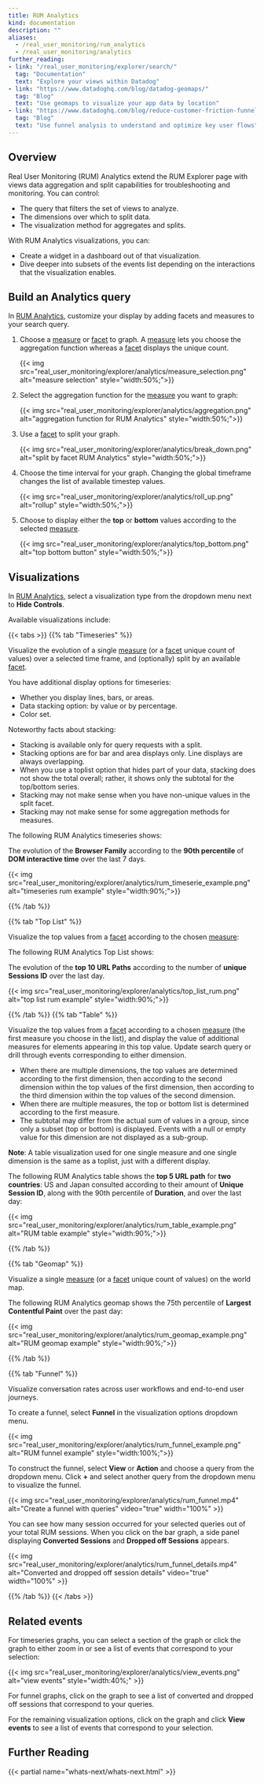 ```yaml
---
title: RUM Analytics
kind: documentation
description: ""
aliases:
  - /real_user_monitoring/rum_analytics
  - /real_user_monitoring/analytics
further_reading:
- link: "/real_user_monitoring/explorer/search/"
  tag: "Documentation"
  text: "Explore your views within Datadog"
- link: "https://www.datadoghq.com/blog/datadog-geomaps/"
  tag: "Blog"
  text: "Use geomaps to visualize your app data by location"
- link: "https://www.datadoghq.com/blog/reduce-customer-friction-funnel-analysis/"
  tag: "Blog"
  text: "Use funnel analysis to understand and optimize key user flows"
---
```


## Overview

Real User Monitoring (RUM) Analytics extend the RUM Explorer page with views data aggregation and split capabilities for troubleshooting and monitoring. You can control:

* The query that filters the set of views to analyze.
* The dimensions over which to split data.
* The visualization method for aggregates and splits.

With RUM Analytics visualizations, you can:

* Create a widget in a dashboard out of that visualization.
* Dive deeper into subsets of the events list depending on the interactions that the visualization enables.

## Build an Analytics query

In [RUM Analytics][1], customize your display by adding facets and measures to your search query. 

1. Choose a [measure][2] or [facet][3] to graph. A [measure][2] lets you choose the aggregation function whereas a [facet][3] displays the unique count.

    {{< img src="real_user_monitoring/explorer/analytics/measure_selection.png" alt="measure selection" style="width:50%;">}}
2. Select the aggregation function for the [measure][2] you want to graph:

    {{< img src="real_user_monitoring/explorer/analytics/aggregation.png" alt="aggregation function for RUM Analytics" style="width:50%;">}}

3. Use a [facet][3] to split your graph.

    {{< img src="real_user_monitoring/explorer/analytics/break_down.png" alt="split by facet RUM Analytics" style="width:50%;">}}

4. Choose the time interval for your graph. Changing the global timeframe changes the list of available timestep values.

    {{< img src="real_user_monitoring/explorer/analytics/roll_up.png" alt="rollup" style="width:50%;">}}

5. Choose to display either the **top** or **bottom** values according to the selected [measure][2].

    {{< img src="real_user_monitoring/explorer/analytics/top_bottom.png" alt="top bottom button" style="width:50%;">}}

## Visualizations

In [RUM Analytics][1], select a visualization type from the dropdown menu next to **Hide Controls**.

Available visualizations include:

{{< tabs >}}
{{% tab "Timeseries" %}}

Visualize the evolution of a single [measure][1] (or a [facet][2] unique count of values) over a selected time frame, and (optionally) split by an available [facet][2].

You have additional display options for timeseries:

* Whether you display lines, bars, or areas.
* Data stacking option: by value or by percentage.
* Color set.

Noteworthy facts about stacking:

* Stacking is available only for query requests with a split.
* Stacking options are for bar and area displays only. Line displays are always overlapping.
* When you use a toplist option that hides part of your data, stacking does not show the total overall; rather, it shows only the subtotal for the top/bottom series.
* Stacking may not make sense when you have non-unique values in the split facet.
* Stacking may not make sense for some aggregation methods for measures.

The following RUM Analytics timeseries shows:

The evolution of the **Browser Family** according to the **90th percentile** of **DOM interactive time** over the last 7 days.

{{< img src="real_user_monitoring/explorer/analytics/rum_timeserie_example.png" alt="timeseries rum example" style="width:90%;">}}

[1]: /real_user_monitoring/rum_explorer/?tab=measures#facets-measures
[2]: /real_user_monitoring/rum_explorer/?tab=facets#facets-measures
{{% /tab %}}

{{% tab "Top List" %}}

Visualize the top values from a [facet][1] according to the chosen [measure][2]:

The following RUM Analytics Top List shows:

The evolution of the **top 10 URL Paths** according to the number of **unique Sessions ID** over the last day.

{{< img src="real_user_monitoring/explorer/analytics/top_list_rum.png" alt="top list rum example" style="width:90%;">}}

[1]: /real_user_monitoring/rum_explorer/?tab=facets#facets-measures
[2]: /real_user_monitoring/rum_explorer/?tab=measures#facets-measures
{{% /tab %}}
{{% tab "Table" %}}

Visualize the top values from a [facet][1] according to a chosen [measure][2] (the first measure you choose in the list), and display the value of additional measures for elements appearing in this top value. Update search query or drill through events corresponding to either dimension.

* When there are multiple dimensions, the top values are determined according to the first dimension, then according to the second dimension within the top values of the first dimension, then according to the third dimension within the top values of the second dimension.
* When there are multiple measures, the top or bottom list is determined according to the first measure.
* The subtotal may differ from the actual sum of values in a group, since only a subset (top or bottom) is displayed. Events with a null or empty value for this dimension are not displayed as a sub-group.

 **Note**: A table visualization used for one single measure and one single dimension is the same as a toplist, just with a different display.

 The following RUM Analytics table shows the **top 5 URL path** for **two countries**: US and Japan consulted according to their amount of **Unique Session ID**, along with the 90th percentile of **Duration**, and over the last day:

{{< img src="real_user_monitoring/explorer/analytics/rum_table_example.png" alt="RUM table example" style="width:90%;">}}

[1]: /real_user_monitoring/rum_explorer/?tab=facets#facets-measures
[2]: /real_user_monitoring/rum_explorer/?tab=measures#facets-measures
{{% /tab %}}

{{% tab "Geomap" %}}

Visualize a single [measure][1] (or a [facet][2] unique count of values) on the world map.

The following RUM Analytics geomap shows the 75th percentile of **Largest Contentful Paint** over the past day:

{{< img src="real_user_monitoring/explorer/analytics/rum_geomap_example.png" alt="RUM geomap example" style="width:90%;">}}

[1]: /real_user_monitoring/rum_explorer/?tab=facets#facets-measures
[2]: /real_user_monitoring/rum_explorer/?tab=measures#facets-measures
{{% /tab %}}

{{% tab "Funnel" %}}

Visualize conversation rates across user workflows and end-to-end user journeys.

To create a funnel, select **Funnel** in the visualization options dropdown menu.

{{< img src="real_user_monitoring/explorer/analytics/rum_funnel_example.png" alt="RUM funnel example" style="width:100%;">}}

To construct the funnel, select **View** or **Action** and choose a query from the dropdown menu. Click **+** and select another query from the dropdown menu to visualize the funnel. 

{{< img src="real_user_monitoring/explorer/analytics/rum_funnel.mp4" alt="Create a funnel with queries" video="true" width="100%" >}}

You can see how many session occurred for your selected queries out of your total RUM sessions. When you click on the bar graph, a side panel displaying **Converted Sessions** and **Dropped off Sessions** appears.

{{< img src="real_user_monitoring/explorer/analytics/rum_funnel_details.mp4" alt="Converted and dropped off session details" video="true" width="100%" >}}

{{% /tab %}}
{{< /tabs >}}

## Related events

For timeseries graphs, you can select a section of the graph or click the graph to either zoom in or see a list of events that correspond to your selection:

{{< img src="real_user_monitoring/explorer/analytics/view_events.png" alt="view events" style="width:40%;" >}}

For funnel graphs, click on the graph to see a list of converted and dropped off sessions that correspond to your queries.

For the remaining visualization options, click on the graph and click **View events** to see a list of events that correspond to your selection. 

## Further Reading

{{< partial name="whats-next/whats-next.html" >}}

[1]: https://app.datadoghq.com/rum/analytics
[2]: /real_user_monitoring/rum_explorer/?tab=measures#facets-measures
[3]: /real_user_monitoring/rum_explorer/?tab=facets#facets-measures
